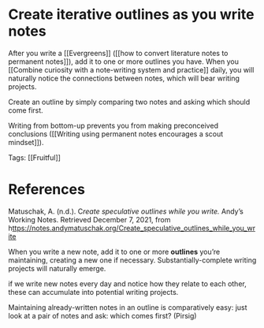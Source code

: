 # Create iterative outlines as you write notes

After you write a [[Evergreens]] ([[how to convert literature notes to permanent notes]]), add it to one or more outlines you have. When you [[Combine curiosity with a note-writing system and practice]] daily, you will naturally notice the connections between notes, which will bear writing projects.

Create an outline by simply comparing two notes and asking which should come first.

Writing from bottom-up prevents you from making preconceived conclusions ([[Writing using permanent notes encourages a scout mindset]]).

Tags: [[Fruitful]]

# References

Matuschak, A. (n.d.). C*reate speculative outlines while you write.* Andyʼs Working Notes. Retrieved December 7, 2021, from h[ttps://notes.andymatuschak.org/Create_speculative_outlines_while_you_write](https://notes.andymatuschak.org/Create_speculative_outlines_while_you_write)

   When you write a new note, add it to one or more **outlines** you’re maintaining, creating a new one if necessary. Substantially-complete writing projects will naturally emerge.

   if we write new notes every day and notice how they relate to each other, these can accumulate into potential writing projects.

   Maintaining already-written notes in an outline is comparatively easy: just look at a pair of notes and ask: which comes first? (Pirsig)

